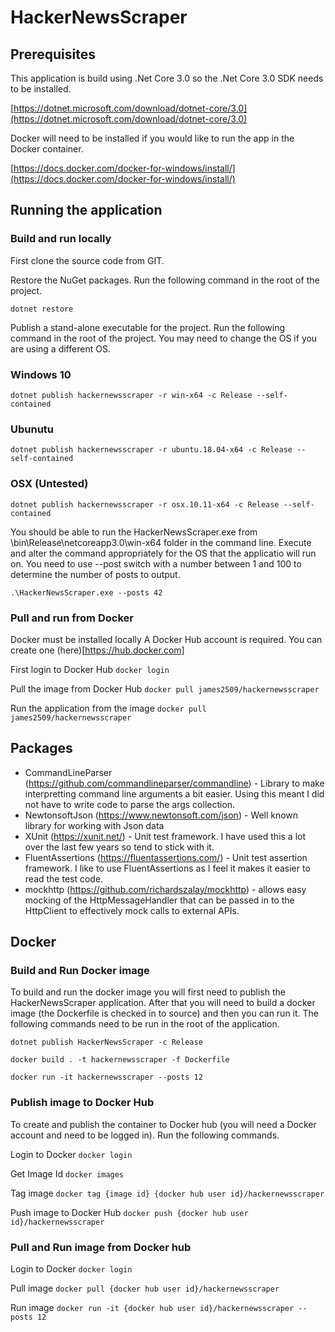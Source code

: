 ﻿# HackerNewsScraper

## Prerequisites
This application is build using .Net Core 3.0 so the .Net Core 3.0 SDK needs to be installed.

[https://dotnet.microsoft.com/download/dotnet-core/3.0](https://dotnet.microsoft.com/download/dotnet-core/3.0)

Docker will need to be installed if you would like to run the app in the Docker container.

[https://docs.docker.com/docker-for-windows/install/](https://docs.docker.com/docker-for-windows/install/)

## Running the application
### Build and run locally
First clone the source code from GIT.

Restore the NuGet packages. Run the following command in the root of the project.

```dotnet restore```

Publish a stand-alone executable for the project. Run the following command in the root of the project. You may need to change the OS if you are using a different OS.

### Windows 10
``` dotnet publish hackernewsscraper -r win-x64 -c Release --self-contained ```

### Ubunutu
``` dotnet publish hackernewsscraper -r ubuntu.18.04-x64 -c Release --self-contained ```

### OSX (Untested)
``` dotnet publish hackernewsscraper -r osx.10.11-x64 -c Release --self-contained ```

You should be able to run the HackerNewsScraper.exe from \bin\Release\netcoreapp3.0\win-x64 folder in the command line. Execute and alter the command appropriately for the OS that the applicatio will run on. 
You need to use --post switch with a number between 1 and 100 to determine the number of posts to output.

```.\HackerNewsScraper.exe --posts 42 ```

### Pull and run from Docker
Docker must be installed locally
A Docker Hub account is required. You can create one (here)[https://hub.docker.com]

First login to Docker Hub
```docker login```

Pull the image from Docker Hub
```docker pull james2509/hackernewsscraper```

Run the application from the image
```docker pull james2509/hackernewsscraper```

## Packages
* CommandLineParser (https://github.com/commandlineparser/commandline) - Library to make interpretting command line arguments a bit easier. Using this meant I did not have to write code to parse the args collection.
* NewtonsoftJson (https://www.newtonsoft.com/json) - Well known library for working with Json data
* XUnit (https://xunit.net/) - Unit test framework. I have used this a lot over the last few years so tend to stick with it.   
* FluentAssertions (https://fluentassertions.com/) - Unit test assertion framework. I like to use FluentAssertions as I feel it makes it easier to read the test code. 
* mockhttp (https://github.com/richardszalay/mockhttp) - allows easy mocking of the HttpMessageHandler that can be passed in to the HttpClient to effectively mock calls to external APIs. 


## Docker
### Build and Run Docker image
To build and run the docker image you will first need to publish the HackerNewsScraper application. After that you will need to build a docker image (the Dockerfile is checked in to source) and then you can run it. The following commands need to be run in the root of the application.
```
dotnet publish HackerNewsScraper -c Release

docker build . -t hackernewsscraper -f Dockerfile

docker run -it hackernewsscraper --posts 12
```

### Publish image to Docker Hub
To create and publish the container to Docker hub (you will need a Docker account and need to be logged in). Run the following commands.

Login to Docker
```docker login```

Get Image Id
```docker images```

Tag image
```docker tag {image id} {docker hub user id}/hackernewsscraper```

Push image to Docker Hub
```docker push {docker hub user id}/hackernewsscraper```

### Pull and Run image from Docker hub

Login to Docker
```docker login```

Pull image 
```docker pull {docker hub user id}/hackernewsscraper```

Run image
```docker run -it {docker hub user id}/hackernewsscraper --posts 12```


